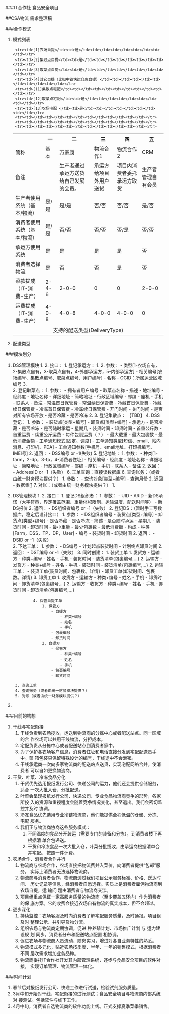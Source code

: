 ###IT合作社 食品安全项目

##CSA物流 
需求整理稿

###合作模式
1. 模式列表

	<table>
		<tr><th width=20%></th><th>一</th><th>二</th><th>三</th><th>四</th><th>五</th></tr>
		<tr><td>简称</td><td>基本</td><td>万家康</td><td>物流合作1</td><td>物流合作2</td><td>CRM</td></tr>
		<tr><td>备注</td><td></td><td>生产者通过承运方送货给自己发展的会员。</td><td>承运方给项目外用户送货</td><td>项目内消费者委托承运方取货</td><td>生产者管理自有会员</td></tr>
		<tr><td>生产者使用系统（基本/物流）</td><td>是/是</td><td>是/是</td><td>否/否</td><td>否/否</td><td>是/否</td></tr>
		<tr><td>消费者使用系统（基本/物流）</td><td>是/是</td><td>否/否</td><td>否/否</td><td>否/是</td><td>否/否</td></tr>
		<tr><td>承运方使用系统</td><td>是</td><td>是</td><td>是</td><td>是</td><td>否</td></tr>
		<tr><td>消费者选择物流</td><td>是</td><td>否</td><td>否</td><td>是</td><td>否</td></tr>
		<tr><td>菜款提成（IT-消费-生产）</td><td>2-4-6</td><td>2-0-0</td><td>0</td><td>0</td><td>2-0-0</td></tr>
		<tr><td>运费提成（IT-消费-生产）</td><td>4-0-8</td><td>4-0-8</td><td>4-0-0</td><td>4-0-0</td><td>0</td></tr>
		<tr><td colspan=6 align=center> 支持的配送类型(DeliveryType) </td></tr>

		<tr><td>[1]农场自提</td><td>是</td><td></td><td></td><td></td><td></td></tr>
		<tr><td>[2]集散点自提</td><td>是</td><td></td><td></td><td></td><td></td></tr>
		<tr><td>[3]取菜点自提</td><td>是</td><td></td><td></td><td></td><td></td></tr>
		<tr><td>[4]其它自提（比如中铁快运仓库自提）</td><td></td><td></td><td></td><td></td><td></td></tr>
		<tr><td>[11]集散点宅配</td><td></td><td></td><td></td><td></td><td></td></tr>
		<tr><td>[12]取菜点宅配</td><td>是</td><td></td><td></td><td></td><td></td></tr>
		<tr><td>[13]农场宅配 </td><td>是</td><td></td><td></td><td></td><td></td></tr>
		<tr><td></td><td></td><td></td><td></td><td></td><td></td></tr>
		<tr><td></td><td></td><td></td><td></td><td></td><td></td></tr>
		<tr><td></td><td></td><td></td><td></td><td></td><td></td></tr>
	</table>

2. 配送类型

###模块划分
1. DSS管理模块
	1. 
	2. 接口：
		1. 登记承运方：
			1. 
			2. 参数：
				- 类型[1-农场自有，2-集散点自有，3-取菜点自有，4-外部承运方，5-内部承运方]
				- 相关编号[农场编号、集散点编号、取菜点编号、用户编号]
				- 名称
				- OGID：所属运营区域编号
			3.  
		2. 登记取菜点：
			1. 参数：
				- 拥有者用户编号
				- 取菜点名称
				- 描述
				- 地址编号
					- 经纬度
					- 地址名称
					- 详细地址
					- 简略地址
					- 行政区域编号
					- 邮编
					- 座机
					- 手机
					- 联系人
					- 备注
				- 常温首日保管费
				- 常温续日保管费
				- 冷藏首日保管费
				- 冷藏续日保管费
				- 冷冻首日保管费
				- 冷冻续日保管费
				- 开门时间
				- 关门时间
				- 是否对所有农场开放
				- 是否冷藏
				- 是否冷冻
			2. 
		3. 登记集散点： 【TBD】
		4. DSS登记：
			1. 参数：
				- 装货点[类型+编号]
				- 卸货点[类型+编号]
				- 承运方
				- 是否冷藏
				- 是否冷冻
				- 是否随时承运
					- 星期几
				- 装货时间
				- 卸货时间
				- 首重公斤数
				- 首重运费
				- 续重公斤运费
				- 每件包裹运费（？）
				- 最大载重
				- 最大包裹数
				- 最低消费金额
				- 工单通知模式[固定、调度]
				- 工单通知类型[短信、email、站内消息、打印机、PDA]
				- 工单通知参数[手机号、email地址、打印机编号、IMEI号]
			2. 返回：
				- DSS编号 or -1(失败) 
		5. 登记地址：
			1. 参数：
			 		- 种类[1-farm，2-dp，3-tp，4-消费者住址]
			 		- 相关编号
					- 经纬度
					- 地址名称
					- 详细地址
					- 简略地址
					- 行政区域编号
					- 邮编
					- 座机
					- 手机
					- 联系人
					- 备注
			2. 返回： 
				- AddressID or -1（失败）
		6. 工单查询：直接读数据库
		6. 查询账务：（或者由统一财务模块提供？）
			1. 参数：
				- 查询对象[类型+编号]
				- 查询月份 
			2. 返回 
				- 数据集[] 
		7. 对账：（或者由统一财务模块提供？）
			1. 
2. DS管理模块
	1. 
	2. 接口：
		1. 登记DS组织者：
			1. 参数：
				- UID
				- ARID
				- 新DS承诺（大字符串，界定覆盖范围、重量体积限制、运输温度、配送时间等）
				- 新DS报价
			2. 返回：
				- DS组织者编号 or -1（失败） 
		2. 登记DS：（暂时手工写数据库，稳定后设计接口）
			1. 参数：
				- DS组织者编号
				- 装货点[类型+编号]
				- 卸货点[类型+编号]
				- 是否冷藏
				- 是否冷冻
				- 简述
				- 是否随时承运
					- 星期几
				- 装货时间
				- 卸货时间
				- 最小重量
				- 最少包裹数
				- 最低消费额
				- 构成
					- 种类[Farm，DSS，TP，DP，User]
					- 编号
					- 装货时间
					- 卸货时间 
			2. 返回：
				- DSID or -1（失败）  
		2. 下达工单：
			1. 参数：
				- DS编号
				- 计划起点装货时间
				- 计划终点卸货时间
			2. 返回：
				- DST编号 or -1（失败） 
			3. 同时创建：
				1. 装货工单
					1. 发货方
						- 运输方
							- 种类+编号
							- 姓名
							- 手机 
						- 装货时间
						- 装货清单{包裹编号,...}
					2. 运输方 
						- 发货方 
							- 种类+编号
							- 姓名
							- 手机
						- 装货时间
						- 装货清单{包裹编号,...}
				2. 运输工单：
					- 装货工单{装货时间、包裹数。详情}
					- 卸货工单{卸货时间、包裹数。详情} 
				3. 卸货工单
					1. 收货方
						- 运输方
							- 种类+编号
							- 姓名
							- 手机 
						- 卸货时间
						- 卸货清单{包裹编号,...}
					2. 运输方 
						- 收货方 
							- 种类+编号
							- 姓名
							- 手机
						- 卸货时间
						- 卸货清单{包裹编号,...}

				4. 保管自提工单 
					1. 保管方
						- 自提方
							- 种类+编号
							- 姓名
							- 手机
						- 包裹编号
						- 卸货时间
					2. 自提方
						- 保管方
							- 种类+编号
							- 姓名
							- 手机
						- 包裹编号
						- 卸货时间
 
		3. 查询工单
		4. 查询账务（或者由统一财务模块提供？）
		5. 对账（或者由统一财务模块提供？） 
3. 

###目前的构想  
1. 干线与宅配衔接
	1. 干线负责到农场揽收，运送到物流商的分拣中心或者配送站点。同一区域的合
作农场可以共用干线物流，分担成本。
	2. 宅配负责从分拣中心或者配送站点到消费者家中。
	3. 为了保护各农场客户信息，消费者住址和电话直接分发到宅配配送员手中。菜
箱包装只保留特殊设计的编号，干线途中不会泄密。
	4. 干线承运商一次向多家物流商的配送站点送货，实现宅配网络合并。使消费者
可以自如更换物流商。
2. 干货、叶菜、冷冻食品分化
	1. 干货优先选用报纸发行公司、快递公司的运力，他们还会提供仓储服务，适合
一次大批入仓、分批配送。
	2. 叶菜会呈现报纸发行公司、快递公司、专业食品物流商竞争的形势，各家所投
入的资源和重视程度会随着竞争情况变化，甚至退出。我们会密切监控并及时 协调。
	3. 冷冻食品优先选用专业冷链物流商，他们能提供全程低温的仓储、分拣、宅配
服务。
	4. 我们正与物流商协商这些服务模式：
		1. 不同温度的食品分开装运（需要专门的装备和分拣），到消费者楼下再根据清
单合包递送。
		2. 干货和冷冻食品一次大批入仓，叶菜分批揽收，由承运商根据清单合并宅配。
按照一件计费。
3. 农场合作、消费者合作并行
	1. 物流商与农场合作，农场直接把物流费并入菜价，向消费者提供“包邮”服务。
实际上消费者无法选择物流商。
	2. 物流商与消费者合作，物流商透过我们项目公示服务标准、价格、送达时间、
历史记录等信息，经消费者自愿选择。实质上是消费者雇佣物流商到农场自提，运
输问 题由消费者与物流商交涉。
	3. 项目组重点保证一家高服务质量的物流商（至少覆盖五环内）作为消费者的保
底方案。它的收费会接近农场自有物流的真实成本，但不会超过。
4. 逐步深化
	1. 持续监控：农场客服及时向消费者了解宅配服务质量，及时通报。项目组及时
整理公示、并引导货物分流。
	2. 组织农场与物流商定期协调，促进 种养殖计划、市场推广计划 与 运力建设规
划 同步，消费者分布和配送站点配置 相协调。
	3. 促进农场与物流商人员流动，随岗实习，增进对各自业务特性的熟悉。
	4. 物流模式多元化，贴近农场按季度、半年、一年的销售模式，根据消费者不同
层次需求增加业务品种。
	5. 物流商委托IT合作社开发其内部管理系统，逐步与食品安全项目的软件对接，
实现订单管理、物流管理一体化。

###时间计划
1. 春节后对报纸发行公司、快递工作进行试送，检验试剂服务质量。
2. 3月中旬开始对干线、宅配衔接的进行测试；食品安全项目与物流商内部系统对
接测试。包括软件与线下工作。
3. 4月中旬，消费者自选物流商的软件功能上线。正式支撑夏季菜季销售。